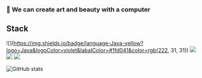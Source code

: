 ### 🎨  We can create art and beauty with a computer

## Stack
![](https://img.shields.io/badge/language-Java-yellow?logo=Java&logoColor=violet&labalColor=#1fd041&color=rgb(222, 31, 31))
![](https://img.shields.io/badge/language-Python-blue?logo=Python)
![](https://img.shields.io/badge/language-SQL-green?logo=MySQL)
![](https://img.shields.io/badge/database-Neo4j-white?logo=Neo4j)

![GitHub stats](https://github-readme-stats.vercel.app/api?username=NorthShip)
